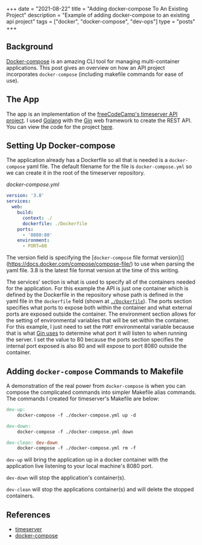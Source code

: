 +++ 
date = "2021-08-22"
title = "Adding docker-compose To An Existing Project"
description = "Example of adding docker-compose to an existing api project"
tags = ["docker", "docker-compose", "dev-ops"]
type = "posts"
+++

## Background

[Docker-compose](https://docs.docker.com/compose/) is an amazing CLI tool for managing multi-container applications. This post gives an overview on how an API project incorporates `docker-compose` (including makefile commands for ease of use).

## The App

The app is an implementation of the [freeCodeCamp's timeserver API project](https://www.freecodecamp.org/learn/apis-and-microservices/apis-and-microservices-projects/timestamp-microservice). I used [Golang](https://golang.org/) with the [Gin](https://github.com/gin-gonic/gin) web framework to create the REST API. You can view the code for the project [here](https://github.com/ammiranda/timeserver).

## Setting Up Docker-compose

The application already has a Dockerfile so all that is needed is a `docker-compose` yaml file. The default filename for the file is `docker-compose.yml` so we can create it in the root of the timeserver repository.

_docker-compose.yml_

```yaml
version: '3.8'
services:
  web:
    build:
      context: ./
      dockerfile: ./Dockerfile
    ports:
      - '8080:80'
    environment:
      - PORT=80
```

The version field is specifying the [`docker-compose` file format version](](https://docs.docker.com/compose/compose-file/) to use when parsing the yaml file. 3.8 is the latest file format version at the time of this writing.

The services' section is what is used to specify all of the containers needed for the application. For this example the API is just one container which is defined by the Dockerfile in the repository whose path is defined in the yaml file in the `dockerfile` field (shown at [`./Dockerfile`](https://github.com/ammiranda/timeserver/blob/master/Dockerfile)). The ports section specifies what ports to expose both within the container and what external ports are exposed outside the container. The environment section allows for the setting of environmental variables that will be set within the container. For this example, I just need to set the `PORT` environmental variable because that is what [Gin uses](https://github.com/gin-gonic/gin/blob/4e7584175d7f2b4245249e769110fd1df0d779db/utils.go#L142) to determine what port it will listen to when running the server. I set the value to 80 because the ports section specifies the internal port exposed is also 80 and will expose to port 8080 outside the container.

## Adding `docker-compose` Commands to Makefile

A demonstration of the real power from `docker-compose` is when you can compose the complicated commands into simpler Makefile alias commands. The commands I created for timeserver's Makefile are below:

```makefile
dev-up:
	docker-compose -f ./docker-compose.yml up -d

dev-down:
	docker-compose -f ./docker-compose.yml down

dev-clean: dev-down
	docker-compose -f ./docker-compose.yml rm -f
```

`dev-up` will bring the application up in a docker container with the application live listening to your local machine's 8080 port.

`dev-down` will stop the application's container(s).

`dev-clean` will stop the applications container(s) and will delete the stopped containers.

## References

- [timeserver](https://github.com/ammiranda/timeserver)
- [docker-compose](https://docs.docker.com/compose/)
